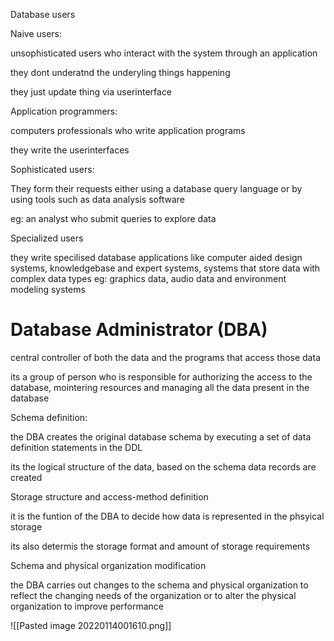 Database users

Naive users:

unsophisticated users who interact with the system through an application

they dont underatnd the underyling things happening

they just update thing via userinterface 

Application programmers:

computers professionals who write application programs

they write the userinterfaces

Sophisticated users:

They form their requests either using a database query language or by using tools such as data analysis software

eg: an analyst who submit queries to explore data

Specialized users

they write specilised database applications like computer aided design systems,  knowledgebase and expert systems, systems that store data with complex data types eg: graphics data, audio data and environment modeling systems


# Database Administrator (DBA)

central controller of both the data and the programs that access those data

its a group of person who is responsible for authorizing the access to the database, mointering resources and managing all the data present in the database

Schema definition:

the DBA creates the original database schema by executing a set of data definition statements in the DDL

its the logical structure of the data, based on the schema data records are created

Storage structure and access-method definition

it is the funtion of the DBA to decide how data is represented in the phsyical storage

its also determis the storage format and amount of storage requirements

Schema and physical organization modification

the DBA carries out changes to the schema and physical organization to reflect the changing needs of the organization or to alter the physical organization to improve performance


![[Pasted image 20220114001610.png]]






